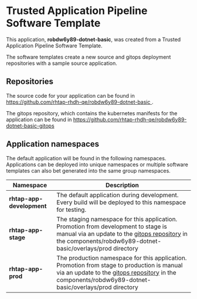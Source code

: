# Trusted Application Pipeline Software Template

This application, **robdw6y89-dotnet-basic**, was created from a Trusted Application Pipeline Software Template.

The software templates create a new source and gitops deployment repositories with a sample source application. 

## Repositories

The source code for your application can be found in [https://github.com/rhtap-rhdh-qe/robdw6y89-dotnet-basic ](https://github.com/rhtap-rhdh-qe/robdw6y89-dotnet-basic ).
 
The gitops repository, which contains the kubernetes manifests for the application can be found in 
[https://github.com/rhtap-rhdh-qe/robdw6y89-dotnet-basic-gitops ](https://github.com/rhtap-rhdh-qe/robdw6y89-dotnet-basic-gitops ) 

## Application namespaces 

The default application will be found in the following namespaces. Applications can be deployed into unique namespaces or multiple software templates can also bet generated into the same group namespaces.  

|  Namespace   |  Description   |  
| -------- | -------- |   
| **rhtap-app-development** | The default application during development. Every build will be deployed to this namespace for testing. | 
| **rhtap-app-stage** | The staging namespace for this application. Promotion from development to stage is manual via an update to the [gitops repository](https://github.com/rhtap-rhdh-qe/robdw6y89-dotnet-basic-gitops ) in the components/robdw6y89-dotnet-basic/overlays/prod directory |  
| **rhtap-app-prod** | The production namespace for this application. Promotion from stage to production is manual via an update to the [gitops repository](https://github.com/rhtap-rhdh-qe/robdw6y89-dotnet-basic-gitops ) in the components/robdw6y89-dotnet-basic/overlays/prod directory | 